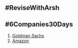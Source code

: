 ## #ReviseWithArsh
## #6Companies30Days

1. [Goldman Sachs](https://docs.google.com/document/d/1x0NNgWYGLy46puwIFdrqUsarWOiL4L8NBfyTnmNkMf4/edit?usp=sharing)
2. [Amazon](https://docs.google.com/document/d/1UXurjHddBaisx0uGBmt-4zOwYxLAKGWJ4sd_wVXOBi0/edit?usp=sharing)



<!-- ---
### Avinaba Mazumdar
CodeChef - 
CodeForces - 
LeetCode - 
GeeksForGeeks - 
Coding Ninjas - 
Interviewbit - 
--- -->